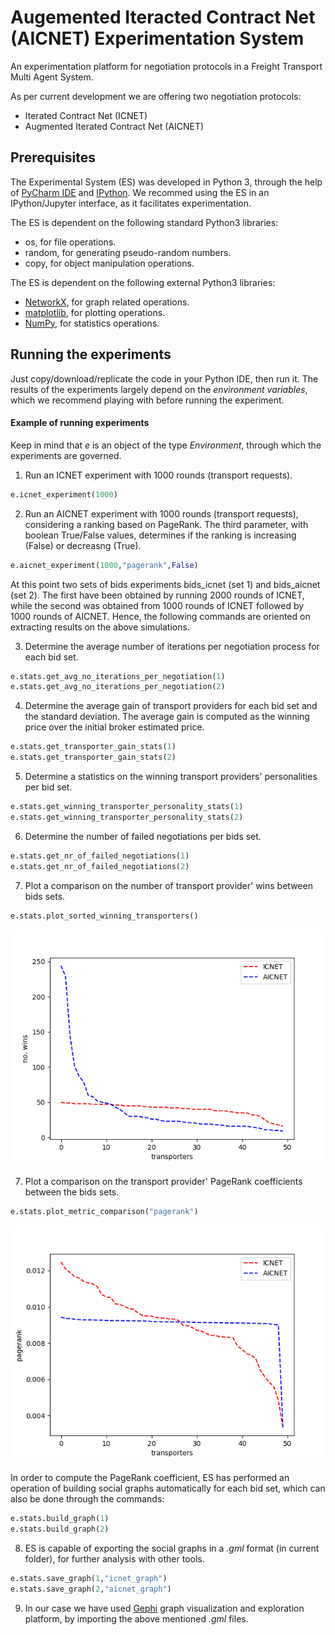 # Augemented Iteracted Contract Net (AICNET) Experimentation System

An experimentation platform for negotiation protocols in a  Freight Transport Multi Agent System.

As per current development we are offering two negotiation protocols:
- Iterated Contract Net (ICNET)
- Augmented Iterated Contract Net (AICNET)

## Prerequisites

The Experimental System (ES) was developed in Python 3, through the help of [PyCharm IDE](https://www.jetbrains.com/pycharm/) and [IPython](https://ipython.org/). We recommed using the ES in an IPython/Jupyter interface, as it facilitates experimentation.

The ES is dependent on the following standard Python3 libraries:
- os, for file operations.
- random, for generating pseudo-random numbers.
- copy, for object manipulation operations.

The ES is dependent on the following external Python3 libraries:
- [NetworkX](https://networkx.github.io/documentation/networkx-1.10/index.html), for graph related operations.
- [matplotlib](https://matplotlib.org/), for plotting operations.
- [NumPy](https://www.numpy.org/), for statistics operations.

## Running the experiments

Just copy/download/replicate the code in your Python IDE, then run it. The results of the experiments largely depend on the _environment variables_, which we recommend playing with before running the experiment.  

#### Example of running experiments

Keep in mind that _e_ is an object of the type _Environment_, through which the experiments are governed.

1. Run an ICNET experiment with 1000 rounds (transport requests).
``` python
e.icnet_experiment(1000)
```

2. Run an AICNET experiment with 1000 rounds (transport requests), considering a ranking based on PageRank. The third parameter, with boolean True/False values, determines if the ranking is increasing (False) or decreasng (True).
``` python
e.aicnet_experiment(1000,"pagerank",False)
```

At this point two sets of bids experiments bids_icnet (set 1) and bids_aicnet (set 2). The first have been obtained by running 2000 rounds of ICNET, while the second was obtained from 1000 rounds of ICNET followed by 1000 rounds of AICNET. Hence, the following commands are oriented on extracting results on the above simulations.

3. Determine the average number of iterations per negotiation process for each bid set.
``` python
e.stats.get_avg_no_iterations_per_negotiation(1)
e.stats.get_avg_no_iterations_per_negotiation(2)
```

4. Determine the average gain of transport providers for each bid set and the standard deviation. The average gain is computed as the winning price over the initial broker estimated price.
``` python
e.stats.get_transporter_gain_stats(1)
e.stats.get_transporter_gain_stats(2)
```

5. Determine a statistics on the winning transport providers' personalities per bid set.
``` python
e.stats.get_winning_transporter_personality_stats(1)
e.stats.get_winning_transporter_personality_stats(2)
```

6. Determine the number of failed negotiations per bids set.
``` python
e.stats.get_nr_of_failed_negotiations(1)
e.stats.get_nr_of_failed_negotiations(2)
```

7. Plot a comparison on the number of transport provider' wins between bids sets.
``` python
e.stats.plot_sorted_winning_transporters()
```
![Nr. Wins Plot](https://github.com/becheru/aicnet/blob/master/img/transport_providers_wins.png "Nr. Wins Plot")

7. Plot a comparison on the transport provider' PageRank coefficients between the bids sets.
``` python
e.stats.plot_metric_comparison("pagerank")
```
![PageRank Plot](https://github.com/becheru/aicnet/blob/master/img/transport_provders_pagerank.png "PageRank Plot")

In order to compute the PageRank coefficient, ES has performed an operation of building social graphs automatically for each bid set, which can also be done through the commands:

``` python
e.stats.build_graph(1)
e.stats.build_graph(2)
```

8. ES is capable of exporting the social graphs in a _.gml_ format (in current folder), for further analysis with other tools.
``` python
e.stats.save_graph(1,"icnet_graph")
e.stats.save_graph(2,"aicnet_graph")
```

9. In our case we have used [Gephi](https://gephi.org/) graph visualization and exploration platform, by importing the above mentioned _.gml_ files.
